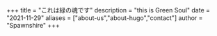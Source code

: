 +++
title = "これは緑の魂です"
description = "this is Green Soul"
date = "2021-11-29"
aliases = ["about-us","about-hugo","contact"]
author = "Spawnshire"
+++

